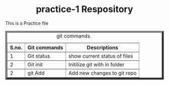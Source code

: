 <h1 align=center> practice-1 Respository</h1>
<p>This is a Practice file </p>
<table border=6>
<caption>git commands</caption>
<tr>
  <th>S.no.</th>
  <th>Git commands</th>
  <th>Descriptions</th>
</tr>
<tr>
  <td>1</td>
  <td>Git status</td>
  <td> show current status of files</td>
</tr>
  <tr>
<td>2</td>
<td>Git init</td>
<td>Initilize git with in folder</td>
</tr>
  <tr>
<td>2</td>
<td>git Add</td>
<td>Add new changes to git repo</td>
  </tr>
</table>
